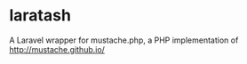 laratash
========

A Laravel wrapper for mustache.php, a PHP implementation of http://mustache.github.io/
